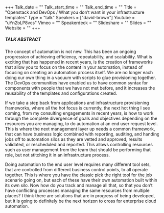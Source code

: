 +++
Talk_date = ""
Talk_start_time = ""
Talk_end_time = ""
Title = "Openstack and DevOps / What you don’t want in your infrastructure templates"
Type = "talk"
Speakers = ["david-brown"]
Youtube = "uYn2bLP8vcs"
Vimeo = ""
Speakerdeck = ""
Slideshare = ""
Slides = ""
Website = ""
+++

##### TALK ABSTRACT

The concept of automation is not new. This has been an ongoing progression of achieving efficiency, repeatability, and scalability. What is exciting that has happened in recent years, is the creation of frameworks that allow you to focus on the content in your automation, instead of focusing on creating an automation process itself. We are no longer each doing our own thing in a vacuum with scripts to glue provisioning together. The DevOps communities have enabled us to have common syntax for components with people that we have not met before, and it increases the reusability of the templates and configurations created.

If we take a step back from applications and infrastructure provisioning frameworks, where all the hot focus is currently, the next hot thing I see coming, from my consulting engagements in recent years, is how to work through the complete divergence of goals and objectives depending on the resources you are managing, to do automation at an end user request level. This is where the next management layer up needs a common framework, that can have business logic combined with reporting, auditing, and handing jobs off to automation silos as they are vetted and approved, results validated, or rescheduled and reported. This allows controlling resources such as user management from the team that should be performing that role, but not stitching it in an infrastructure process.

Doing automation to the end user level requires many different tool sets, that are controlled from different business control points, to all operate together. This is where you have the classic pick the right tool for the job scenario going on, but each of these have their own automation built within its own silo. Now how do you track and manage all that, so that you don’t have conflicting processes managing the same resources from multiple places? I think there are solutions that are in progress of being developed, but it is going to definitely be the next horizon to cross for enterprise cloud automation.